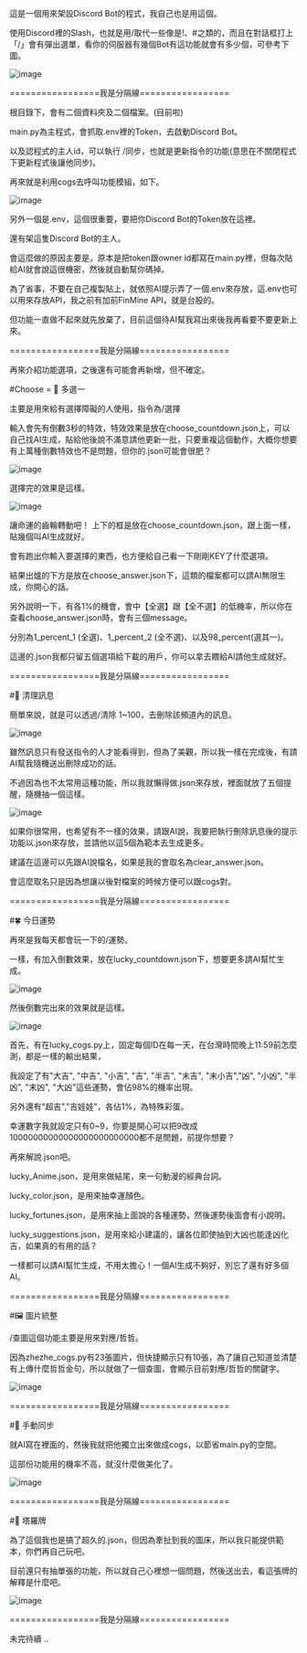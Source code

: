 這是一個用來架設Discord Bot的程式，我自己也是用這個。

使用Discord裡的Slash，也就是用/取代一些像是!、#之類的，而且在對話框打上「/」會有彈出選單，看你的伺服器有幾個Bot有這功能就會有多少個，可參考下圖。

![image](https://github.com/user-attachments/assets/f41802e6-8760-4813-bb43-d8afeb9a0cab)

=================我是分隔線=================

根目錄下，會有二個資料夾及二個檔案。(目前啦)

main.py為主程式，會抓取.env裡的Token，去啟動Discord Bot。

以及認程式的主人id，可以執行 /同步，也就是更新指令的功能(意思在不關閉程式下更新程式後讓他同步)。

再來就是利用cogs去呼叫功能模組，如下。

![image](https://github.com/user-attachments/assets/b574b563-450c-4389-8288-e5b1997e0f02)

另外一個是.env，這個很重要，要把你Discord Bot的Token放在這裡。

還有架這隻Discord Bot的主人。

會這麼做的原因主要是，原本是把token跟owner id都寫在main.py裡，但每次貼給AI就會說這很機密，然後就自動幫你碼掉。

為了省事，不要在自己複製貼上，就依照AI提示弄了一個.env來存放，這.env也可以用來存放API，我之前有加前FinMine API，就是台股的。

但功能一直做不起來就先放棄了，目前這個待AI幫我寫出來後我再看要不要更新上來。

=================我是分隔線=================

再來介紹功能選項，之後還有可能會再新增，但不確定。

#Choose = 🎲 多選一

主要是用來給有選擇障礙的人使用，指令為/選擇

輸入會先有倒數3秒的特效，特效效果是放在choose_countdown.json上，可以自己找AI生成，貼給他後說不滿意請他更新一批，只要重複這個動作，大概你想要有上萬種倒數特效也不是問題，但你的.json可能會很肥？

![image](https://github.com/user-attachments/assets/2ebdb7ab-bbc3-4a5f-acd5-9c1ab05eabea)

選擇完的效果是這樣。

![image](https://github.com/user-attachments/assets/4530f56a-f962-4646-91b9-b296955c3857)

讓命運的齒輪轉動吧！ 上下的框是放在choose_countdown.json，跟上面一樣，貼幾個叫AI生成就好。

會有跑出你輸入要選擇的東西，也方便給自己看一下剛剛KEY了什麼選項。

結果出爐的下方是放在choose_answer.json下，這類的檔案都可以請AI無限生成，你開心的話。

另外說明一下，有各1%的機會，會中【全選】跟【全不選】的低機率，所以你在查看choose_answer.json時，會有三個message。

分別為1_percent_1 (全選)、1_percent_2 (全不選)、以及98_percent(選其一)。

這邊的.json我都只留五個選項給下載的用戶，你可以拿去餵給AI請他生成就好。

=================我是分隔線=================

#🧹 清理訊息

簡單來說，就是可以透過/清除 1~100，去刪除該頻道內的訊息。

![image](https://github.com/user-attachments/assets/aeeba670-53a0-4d13-a17e-234d131a7443)

雖然訊息只有發送指令的人才能看得到，但為了美觀，所以我一樣在完成後，有請AI幫我隨機送出刪除成功的話。

不過因為也不太常用這種功能，所以我就懶得做.json來存放，裡面就放了五個提醒，隨機抽一個這樣。

![image](https://github.com/user-attachments/assets/0a00a31d-35fc-493f-8a9c-5d3612743fb3)

如果你很常用，也希望有不一樣的效果，請跟AI說，我要把執行刪除訊息後的提示功能以.json來存放，並請他以這5個為範本去生成更多。

建議在這邊可以先跟AI說檔名，如果是我的會取名為clear_answer.json。

會這麼取名只是因為想讓以後對檔案的時候方便可以跟cogs對。

=================我是分隔線=================

#🍀 今日運勢

再來是我每天都會玩一下的/運勢。

一樣，有加入倒數效果，放在lucky_countdown.json下，想要更多請AI幫忙生成。

![image](https://github.com/user-attachments/assets/01eb05b5-ceda-42b7-bdb4-b99b49d463b7)

然後倒數完出來的效果就是這樣。

![image](https://github.com/user-attachments/assets/fa31bc22-36c6-4cf1-b86d-080353a0e5f8)

首先，有在lucky_cogs.py上，固定每個ID在每一天，在台灣時間晚上11:59前怎麼測，都是一樣的輸出結果，

我設定了有"大吉", "中吉", "小吉", "吉", "半吉", "末吉", "末小吉","凶", "小凶", "半凶", "末凶", "大凶"這些運勢，會佔98%的機率出現。

另外還有"超吉","吉娃娃"，各佔1%，為特殊彩蛋。

幸運數字我就設定只有0~9，你要是開心可以把9改成10000000000000000000000000都不是問題，前提你想要？

再來解說.json吧。

lucky_Anime.json，是用來做結尾，來一句動漫的經典台詞。

lucky_color.json，是用來抽幸運顏色。

lucky_fortunes.json，是用來抽上面說的各種運勢，然後運勢後面會有小說明。

lucky_suggestions.json，是用來給小建議的，讓各位即使抽到大凶也能逢凶化吉，如果真的有用的話？

一樣都可以請AI幫忙生成，不用太擔心！一個AI生成不夠好，別忘了還有好多個AI。

=================我是分隔線=================

#🖼️ 圖片統整 

/查圖這個功能主要是用來對應/哲哲。

因為zhezhe_cogs.py有23張圖片，但快捷顯示只有10張，為了讓自己知道並清楚有上傳什麼哲哲金句，所以就做了一個查圖，會顯示目前對應/哲哲的關鍵字。

![image](https://github.com/user-attachments/assets/fb93530e-f0b5-4592-9fca-8809ba47dac9)

=================我是分隔線=================

#🔄 手動同步

就AI寫在裡面的，然後我就把他獨立出來做成cogs，以節省main.py的空間。

這部份功能用的機率不高，就沒什麼做美化了。

![image](https://github.com/user-attachments/assets/b68cc793-dc4c-4e2b-87da-e7ff9c20de02)

=================我是分隔線=================

#🎴 塔羅牌

為了這個我也是搞了超久的.json，但因為牽扯到我的圖床，所以我只能提供範本，你們再自己玩吧。

目前還只有抽單張的功能，所以就自己心裡想一個問題，然後送出去，看這張牌的解釋是什麼吧。



![image](https://github.com/user-attachments/assets/0ac52b9b-14dc-4833-98eb-1b528ccfa719)


=================我是分隔線=================

未完待續 ..
